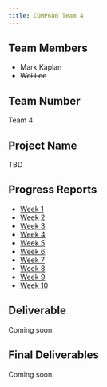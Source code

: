 ```yaml
---
title: COMP680 Team 4
---
```


## Team Members
- Mark Kaplan
- ~~Wei Lee~~

## Team Number
Team 4

## Project Name
TBD

## Progress Reports
- [Week 1](progress-reports/week_01.xlsx)
- [Week 2](progress-reports/week_02.xlsx)
- [Week 3](progress-reports/week_03.xlsx)
- [Week 4](progress-reports/week_04.xlsx)
- [Week 5](progress-reports/week_05.xlsx)
- [Week 6](progress-reports/week_06.xlsx)
- [Week 7](progress-reports/week_07.xlsx)
- [Week 8](progress-reports/week_08.xlsx)
- [Week 9](progress-reports/week_09.xlsx)
- [Week 10](progress-reports/week_10.xlsx)


## Deliverable
Coming soon.
<!-- Functional requirements, UML diagrams, manuals, macro designs, micro designs, any other related documentation. -->

## Final Deliverables
Coming soon.
<!-- Seminar paper, etc. -->
